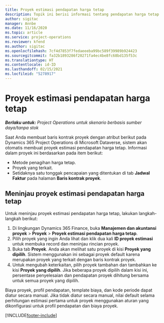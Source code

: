 ```yaml
---
title: Proyek estimasi pendapatan harga tetap
description: Topik ini berisi informasi tentang pendapatan harga tetap dalam berbagai proyek.
author: sigitac
manager: Annbe
ms.date: 11/16/2020
ms.topic: article
ms.service: project-operations
ms.reviewer: kfend
ms.author: sigitac
ms.openlocfilehash: 7cf4d7853f7fedaeeeba99bc589f39989b924423
ms.sourcegitcommit: fa32b1893286f20271fa4ec4be8fc68bd135f53c
ms.translationtype: HT
ms.contentlocale: id-ID
ms.lasthandoff: 02/15/2021
ms.locfileid: "5278917"
---
```

# <a name="fixed-price-revenue-estimate-projects"></a>Proyek estimasi pendapatan harga tetap 

_**Berlaku untuk:** Project Operations untuk skenario berbasis sumber daya/tanpa stok_

Saat Anda membuat baris kontrak proyek dengan atribut berikut pada Dynamics 365 Project Operations di Microsoft Dataverse, sistem akan otomatis membuat proyek estimasi pendapatan harga tetap. Informasi dalam proyek ini berdasarkan pada item berikut:

  - Metode penagihan harga tetap.
  - Proyek yang terkait.
  - Setidaknya satu tonggak pencapaian yang ditentukan di tab **Jadwal Faktur** pada halaman **Baris kontrak proyek**.

## <a name="review-fixed-price-revenue-estimates-projects"></a>Meninjau proyek estimasi pendapatan harga tetap
Untuk meninjau proyek estimasi pendapatan harga tetap, lakukan langkah-langkah berikut:

1. Di lingkungan Dynamics 365 Finance, buka **Manajemen dan akuntansi proyek** > **Proyek** > **Proyek estimasi pendapatan harga tetap**.
2. Pilih proyek yang ingin Anda lihat dan klik dua kali **ID proyek estimasi** untuk membuka record dan meninjau rincian proyek.
3. Buka tab **Proyek**. Anda akan melihat satu proyek di kisi **Proyek yang dipilih**. Sistem menggunakan ini sebagai proyek default karena merupakan proyek yang terkait dengan baris kontrak proyek. 
4. Untuk mengubah keterkaitan, pilih proyek tambahan dan tambahkan ke kisi **Proyek yang dipilih**. Jika beberapa proyek dipilih dalam kisi ini, persentase penyelesaian dan pendapatan proyek dihitung bersama untuk semua proyek yang dipilih.

  Biaya proyek, profil pendapatan, template biaya, dan kode periode dapat diatur secara manual. Jika tidak diatur secara manual, nilai default selama perhitungan estimasi pertama untuk proyek menggunakan aturan yang dikonfigurasi untuk profil pendapatan dan biaya proyek.



[!INCLUDE[footer-include](../includes/footer-banner.md)]